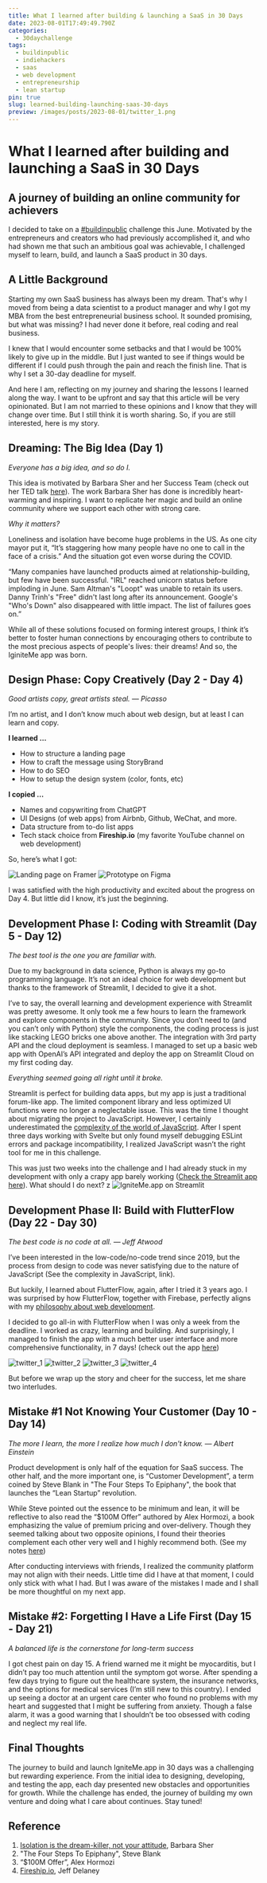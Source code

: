 ```yaml
---
title: What I learned after building & launching a SaaS in 30 Days
date: 2023-08-01T17:49:49.790Z
categories:
  - 30daychallenge
tags:
  - buildinpublic
  - indiehackers
  - saas
  - web development
  - entrepreneurship
  - lean startup
pin: true
slug: learned-building-launching-saas-30-days
preview: /images/posts/2023-08-01/twitter_1.png
---
```


# What I learned after building and launching a SaaS in 30 Days

## A journey of building an online community for achievers

I decided to take on a [#buildinpublic](https://buildinpublic.com/) challenge this June. Motivated by the entrepreneurs and creators who had previously accomplished it, and who had shown me that such an ambitious goal was achievable, I challenged myself to learn, build, and launch a SaaS product in 30 days.

## A Little Background

Starting my own SaaS business has always been my dream. That's why I moved from being a data scientist to a product manager and why I got my MBA from the best entrepreneurial business school. It sounded promising, but what was missing? I had never done it before, real coding and real business.

I knew that I would encounter some setbacks and that I would be 100% likely to give up in the middle. But I just wanted to see if things would be different if I could push through the pain and reach the finish line. That is why I set a 30-day deadline for myself.

And here I am, reflecting on my journey and sharing the lessons I learned along the way. I want to be upfront and say that this article will be very opinionated. But I am not married to these opinions and I know that they will change over time. But I still think it is worth sharing. So, if you are still interested, here is my story.

## Dreaming: The Big Idea (Day 1)

_Everyone has a big idea, and so do I._

This idea is motivated by Barbara Sher and her Success Team (check out her TED talk [here](https://youtu.be/H2rG4Dg6xyI)). The work Barbara Sher has done is incredibly heart-warming and inspiring. I want to replicate her magic and build an online community where we support each other with strong care.

_Why it matters?_

Loneliness and isolation have become huge problems in the US. As one city mayor put it, “It’s staggering how many people have no one to call in the face of a crisis.” And the situation got even worse during the COVID.

“Many companies have launched products aimed at relationship-building, but few have been successful. "IRL" reached unicorn status before imploding in June. Sam Altman's "Loopt" was unable to retain its users. Danny Trinh's "Free" didn't last long after its announcement. Google's "Who's Down" also disappeared with little impact. The list of failures goes on.”

While all of these solutions focused on forming interest groups, I think it’s better to foster human connections by encouraging others to contribute to the most precious aspects of people's lives: their dreams! And so, the IginiteMe app was born.

## Design Phase: Copy Creatively (Day 2 - Day 4)

_Good artists copy, great artists steal. — Picasso_

I’m no artist, and I don’t know much about web design, but at least I can learn and copy.

**I learned …**

- How to structure a landing page
- How to craft the message using StoryBrand
- How to do SEO
- How to setup the design system (color, fonts, etc)

**I copied …**

- Names and copywriting from ChatGPT
- UI Designs (of web apps) from Airbnb, Github, WeChat, and more.
- Data structure from to-do list apps
- Tech stack choice from **Fireship.io** (my favorite YouTube channel on web development)

So, here’s what I got:

![Landing page on Framer](/assets/images/2023-08-01/framer.png)
![Prototype on Figma](/assets/images/2023-08-01/figma.png)

I was satisfied with the high productivity and excited about the progress on Day 4. But little did I know, it’s just the beginning.

## Development Phase I: Coding with Streamlit (Day 5 - Day 12)

_The best tool is the one you are familiar with._

Due to my background in data science, Python is always my go-to programming language. It’s not an ideal choice for web development but thanks to the framework of Streamlit, I decided to give it a shot.

I’ve to say, the overall learning and development experience with Streamlit was pretty awesome. It only took me a few hours to learn the framework and explore components in the community. Since you don’t need to (and you can’t only with Python) style the components, the coding process is just like stacking LEGO bricks one above another. The integration with 3rd party API and the cloud deployment is seamless. I managed to set up a basic web app with OpenAI’s API integrated and deploy the app on Streamlit Cloud on my first coding day.

_Everything seemed going all right until it broke._

Streamlit is perfect for building data apps, but my app is just a traditional forum-like app. The limited component library and less optimized UI functions were no longer a neglectable issue. This was the time I thought about migrating the project to JavaScript. However, I certainly underestimated the [complexity of the world of JavaScript](). After I spent three days working with Svelte but only found myself debugging ESLint errors and package incompatibility, I realized JavaScript wasn’t the right tool for me in this challenge.

This was just two weeks into the challenge and I had already stuck in my development with only a crapy app barely working ([Check the Streamlit app here](https://ignite-me.streamlit.app/)). What should I do next?
z
![IgniteMe.app on Streamlit](/assets/images/2023-08-01/streamlit.png)

## Development Phase II: Build with FlutterFlow (Day 22 - Day 30)

_The best code is no code at all. — Jeff Atwood_

I’ve been interested in the low-code/no-code trend since 2019, but the process from design to code was never satisfying due to the nature of JavaScript (See the complexity in JavaScript, link).

But luckily, I learned about FlutterFlow, again, after I tried it 3 years ago. I was surprised by how FlutterFlow, together with Firebase, perfectly aligns with my [philosophy about web development]().

I decided to go all-in with FlutterFlow when I was only a week from the deadline. I worked as crazy, learning and building. And surprisingly, I managed to finish the app with a much better user interface and more comprehensive functionality, in 7 days! (check out the app [here](https://empowermentcircle.flutterflow.app/))

![twitter_1](/assets/images/2023-08-01/twitter_1.png)
![twitter_2](/assets/images/2023-08-01/twitter_2.png)
![twitter_3](/assets/images/2023-08-01/twitter_3.png)
![twitter_4](/assets/images/2023-08-01/twitter_4.png)

But before we wrap up the story and cheer for the success, let me share two interludes.

## Mistake #1 Not Knowing Your Customer (Day 10 - Day 14)

_The more I learn, the more I realize how much I don't know. ― Albert Einstein_

Product development is only half of the equation for SaaS success. The other half, and the more important one, is “Customer Development”, a term coined by Steve Blank in "The Four Steps To Epiphany", the book that launches the “Lean Startup” revolution.

While Steve pointed out the essence to be minimum and lean, it will be reflective to also read the “$100M Offer” authored by Alex Hormozi, a book emphasizing the value of premium pricing and over-delivery. Though they seemed talking about two opposite opinions, I found their theories complement each other very well and I highly recommend both. (See my notes [here]())

After conducting interviews with friends, I realized the community platform may not align with their needs. Little time did I have at that moment, I could only stick with what I had. But I was aware of the mistakes I made and I shall be more thoughtful on my next app.

## Mistake #2: Forgetting I Have a Life First (Day 15 - Day 21)

_A balanced life is the cornerstone for long-term success_

I got chest pain on day 15. A friend warned me it might be myocarditis, but I didn’t pay too much attention until the symptom got worse. After spending a few days trying to figure out the healthcare system, the insurance networks, and the options for medical services (I’m still new to this country). I ended up seeing a doctor at an urgent care center who found no problems with my heart and suggested that I might be suffering from anxiety. Though a false alarm, it was a good warning that I shouldn’t be too obsessed with coding and neglect my real life.

## Final Thoughts

The journey to build and launch IgniteMe.app in 30 days was a challenging but rewarding experience. From the initial idea to designing, developing, and testing the app, each day presented new obstacles and opportunities for growth. While the challenge has ended, the journey of building my own venture and doing what I care about continues. Stay tuned!

## Reference

1. [Isolation is the dream-killer, not your attitude](https://youtu.be/H2rG4Dg6xyI), Barbara Sher
2. "The Four Steps To Epiphany", Steve Blank
3. “$100M Offer”, Alex Hormozi
4. [Fireship.io](Fireship.io), Jeff Delaney
